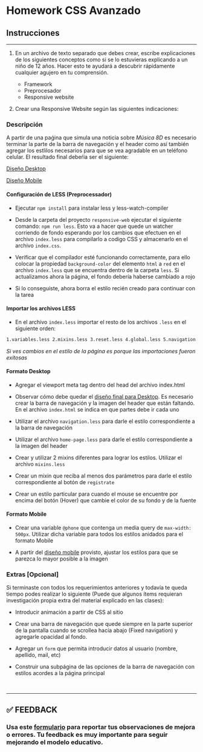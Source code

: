 # Homework CSS Avanzado

## Instrucciones

---

1. En un archivo de texto separado que debes crear, escribe explicaciones de los siguientes conceptos como si se lo estuvieras explicando a un niño de 12 años. Hacer esto te ayudará a descubrir rápidamente cualquier agujero en tu comprensión.

   -  Framework
   -  Preprocesador
   -  Responsive website

2. Crear una Responsive Website según las siguientes indicaciones:

### Descripción

A partir de una paǵina que simula una noticia sobre _Música 8D_ es necesario terminar la parte de la barra de navegación y el header como así también agregar los estlilos necesarios para que se vea agradable en un teléfono celular. El resultado final debeŕia ser el siguiente:

[Diseño Desktop](responsive-web/diseño/home-desktop.png)

[Diseño Mobile](responsive-web/diseño/home-mobile.png)

#### Configuración de LESS (Preprocessador)

-  Ejecutar `npm install` para instalar less y less-watch-compiler

-  Desde la carpeta del proyecto `responsive-web` ejecutar el siguiente comando: `npm run less`. Esto va a hacer que quede un watcher corriendo de fondo esperando por los cambios que efectuen en el archivo `index.less` para compilarlo a codigo CSS y almacenarlo en el archivo `index.css`.

-  Verificar que el compilador esté funcionando correctamente, para ello colocar la propiedad `background-color` del elemento `html` a `red` en el archivo `index.less` que se encuentra dentro de la carpeta `less`. Si actualizamos ahora la página, el fondo debería haberse cambiado a rojo

-  Si lo conseguiste, ahora borra el estilo recién creado para continuar con la tarea

#### Importar los archivos LESS

-  En el archivo `index.less` importar el resto de los archivos `.less` en el siguiente orden:

```markdown
1.variables.less 2.mixins.less 3.reset.less 4.global.less 5.navigation.less 6.footer.less 7.home-page.less
```

_Si ves cambios en el estilo de la página es porque las importaciones fueron exitosas_

#### Formato Desktop

-  Agregar el viewport meta tag dentro del head del archivo index.html

-  Observar cómo debe quedar el [diseño final para Desktop](responsive-web/diseño/home-desktop.png). Es necesario crear la barra de navegación y la imagen del header que están faltando. En el archivo `index.html` se indica en que partes debe ir cada uno

-  Utilizar el archivo `navigation.less` para darle el estilo correspondiente a la barra de navegación

-  Utilizar el archivo `home-page.less` para darle el estilo correspondiente a la imagen del header

-  Crear y utilizar 2 mixins diferentes para lograr los estilos. Utilizar el archivo `mixins.less`

-  Crear un mixin que reciba al menos dos parámetros para darle el estilo correspondiente al botón de `registrate`

-  Crear un estilo particular para cuando el mouse se encuentre por encima del botón (Hover) que cambie el color de su fondo y de la fuente

#### Formato Mobile

-  Crear una variable `@phone` que contenga un media query de `max-width: 500px`. Utilizar dicha variable para todos los estilos anidados para el formato Mobile

-  A partir del [diseño mobile](responsive-web/diseño/home-mobile.png) provisto, ajustar los estilos para que se parezca lo mayor posible a la imagen

### Extras [Opcional]

Si terminaste con todos los requerimientos anteriores y todavía te queda tiempo podes realizar lo siguiente (Puede que algunos ítems requieran investigación propia extra del material explicado en las clases):

-  Introducir animación a partir de CSS al sitio

-  Crear una barra de navegación que quede siempre en la parte superior de la pantalla cuando se scrollea hacía abajo (Fixed navigation) y agregarle opacidad al fondo.

-  Agregar un `form` que permita introducir datos al usuario (nombre, apellido, mail, etc)

-  Construir una subpágina de las opciones de la barra de navegación con estilos acordes a la página principal

</br >

---

## **✅ FEEDBACK**

### Usa este [**formulario**](https://docs.google.com/forms/d/e/1FAIpQLSe1MybH_Y-xcp1RP0jKPLndLdJYg8cwyHkSb9MwSrEjoxyzWg/viewform) para reportar tus observaciones de mejora o errores. Tu feedback es muy importante para seguir mejorando el modelo educativo.
